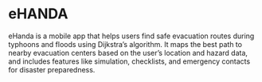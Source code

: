 # eHANDA
eHanda is a mobile app that helps users find safe evacuation routes during typhoons and floods using Dijkstra’s algorithm. It maps the best path to nearby evacuation centers based on the user’s location and hazard data, and includes features like simulation, checklists, and emergency contacts for disaster preparedness.
